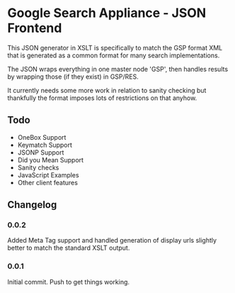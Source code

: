 # Google Search Appliance - JSON Frontend

This JSON generator in XSLT is specifically to match the GSP format XML that is generated as a common format for many search implementations.

The JSON wraps everything in one master node 'GSP', then handles results by wrapping those (if they exist) in GSP/RES.

It currently needs some more work in relation to sanity checking but thankfully the format imposes lots of restrictions on that anyhow.


## Todo
* OneBox Support
* Keymatch Support
* JSONP Support
* Did you Mean Support
* Sanity checks
* JavaScript Examples
* Other client features

## Changelog
### 0.0.2
Added Meta Tag support and handled generation of display urls slightly better to match the standard XSLT output.
### 0.0.1
Initial commit. Push to get things working.